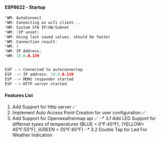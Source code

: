 
#### ESP8622 - Startup
```C
*WM: AutoConnect
*WM: Connecting as wifi client...
*WM: Custom STA IP/GW/Subnet
*WM: (IP unset)
*WM: Using last saved values, should be faster
*WM: Connection result: 
*WM: 3
*WM: IP Address:
*WM: 10.0.0.139


ESP --> Connected to autoconnectap
ESP --> IP address: 10.0.0.139
ESP --> MDNS responder started
ESP --> HTTP server started
```

#### Features List
1. Add Support for Http server :white_check_mark:
2. Implement Auto Access Point Creation for user configuration :white_check_mark:
3. Add Support for Openweathermap api :white_check_mark:
⋅⋅* 3.1 Add LED Support for differnet types of temperatures (BLUE = 0°F‎:45°F‎), (YELLOW= 45°F:55°F), (GREEN = 55°F:85°F)
⋅⋅* 3.2 Double Tap for Led For Weather Indication
